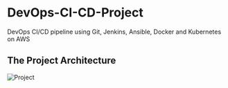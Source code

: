 # DevOps-CI-CD-Project
DevOps CI/CD pipeline using Git, Jenkins, Ansible, Docker and Kubernetes on AWS
## The Project Architecture
![Project](https://raw.githubusercontent.com/Ahmedsamymahrous/DevOps-CI-CD-Project/main/The-Project-Architecture.jpg)
